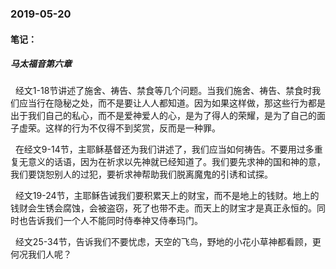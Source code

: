 ### 2019-05-20

#### 笔记：

##### 马太福音第六章

&nbsp;    经文1-18节讲述了施舍、祷告、禁食等几个问题。当我们施舍、祷告、禁食时我们应当行在隐秘之处，而不是要让人人都知道。因为如果这样做，那这些行为都是出于我们自己的私心，而不是爱神爱人的心，是为了得人的荣耀，是为了自己的面子虚荣。这样的行为不仅得不到奖赏，反而是一种罪。

&nbsp;    在经文9-14节，主耶稣基督还为我们讲述了，我们应当如何祷告。不要用过多重复无意义的话语，因为在祈求以先神就已经知道了。我们要先求神的国和神的意，我们要饶恕别人的过犯，要祈求神帮助我们脱离魔鬼的引诱和试探。

&nbsp;    经文19-24节，主耶稣告诫我们要积累天上的财宝，而不是地上的钱财。地上的钱财会生锈会腐蚀，会被盗窃，死了也带不走。而天上的财宝才是真正永恒的。同时也告诉我们一个人不能同时侍奉神又侍奉玛门。

&nbsp;    经文25-34节，告诉我们不要忧虑，天空的飞鸟，野地的小花小草神都看顾，更何况我们人呢？



